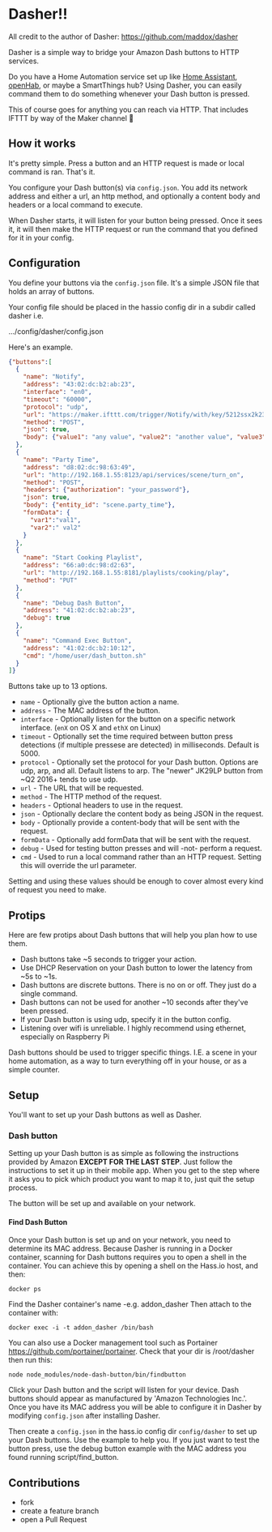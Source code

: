 # Dasher!!

All credit to the author of Dasher: https://github.com/maddox/dasher

Dasher is a simple way to bridge your Amazon Dash buttons to HTTP services.

Do you have a Home Automation service set up like [Home Assistant](https://home-assistant.io), [openHab](http://www.openhab.org), or
maybe a SmartThings hub? Using Dasher, you can easily command them to do
something whenever your Dash button is pressed.

This of course goes for anything you can reach via HTTP. That includes IFTTT by
way of the Maker channel :metal:

## How it works

It's pretty simple. Press a button and an HTTP request is made or local command
is ran. That's it.

You configure your Dash button(s) via `config.json`. You add its network
address and either a url, an http method, and optionally a content body and
headers or a local command to execute.

When Dasher starts, it will listen for your button being pressed. Once it sees
it, it will then make the HTTP request or run the command that you defined for
it in your config.

## Configuration

You define your buttons via the `config.json` file. It's a simple JSON
file that holds an array of buttons.

Your config file should be placed in the hassio config dir in a subdir called dasher
i.e.

.../config/dasher/config.json


Here's an example.

```json
{"buttons":[
  {
    "name": "Notify",
    "address": "43:02:dc:b2:ab:23",
    "interface": "en0",
    "timeout": "60000",
    "protocol": "udp",
    "url": "https://maker.ifttt.com/trigger/Notify/with/key/5212ssx2k23k2k",
    "method": "POST",
    "json": true,
    "body": {"value1": "any value", "value2": "another value", "value3": "wow, even more value"}
  },
  {
    "name": "Party Time",
    "address": "d8:02:dc:98:63:49",
    "url": "http://192.168.1.55:8123/api/services/scene/turn_on",
    "method": "POST",
    "headers": {"authorization": "your_password"},
    "json": true,
    "body": {"entity_id": "scene.party_time"},
    "formData": {
      "var1":"val1",
      "var2":" val2"
    }
  },
  {
    "name": "Start Cooking Playlist",
    "address": "66:a0:dc:98:d2:63",
    "url": "http://192.168.1.55:8181/playlists/cooking/play",
    "method": "PUT"
  },
  {
    "name": "Debug Dash Button",
    "address": "41:02:dc:b2:ab:23",
    "debug": true
  },
  {
    "name": "Command Exec Button",
    "address": "41:02:dc:b2:10:12",
    "cmd": "/home/user/dash_button.sh"
  }  
]}
```

Buttons take up to 13 options.

* `name` - Optionally give the button action a name.
* `address` - The MAC address of the button.
* `interface` - Optionally listen for the button on a specific network interface. (`enX` on OS X and `ethX` on Linux)
* `timeout` - Optionally set the time required between button press detections (if multiple pressese are detected) in milliseconds. Default is 5000.
* `protocol` - Optionally set the protocol for your Dash button. Options are udp, arp, and all. Default listens to arp. The "newer" JK29LP button from ~Q2 2016+ tends to use udp. 
* `url` - The URL that will be requested.
* `method` - The HTTP method of the request.
* `headers` - Optional headers to use in the request.
* `json` - Optionally declare the content body as being JSON in the request.
* `body` - Optionally provide a content-body that will be sent with the request.
* `formData` - Optionally add formData that will be sent with the request.
* `debug` - Used for testing button presses and will -not- perform a request.
* `cmd` - Used to run a local command rather than an HTTP request. Setting this
will override the url parameter.

Setting and using these values should be enough to cover almost every kind of
request you need to make.

## Protips

Here are few protips about Dash buttons that will help you plan how to use them.

* Dash buttons take ~5 seconds to trigger your action.
* Use DHCP Reservation on your Dash button to lower the latency from ~5s to ~1s.
* Dash buttons are discrete buttons. There is no on or off. They just do a
single command.
* Dash buttons can not be used for another ~10 seconds after they've been pressed.
* If your Dash button is using udp, specify it in the button config.
* Listening over wifi is unreliable. I highly recommend using ethernet, especially  on Raspberry Pi

Dash buttons should be used to trigger specific things. I.E. a scene in
your home automation, as a way to turn everything off in your house, or
as a simple counter.

## Setup

You'll want to set up your Dash buttons as well as Dasher.

### Dash button

Setting up your Dash button is as simple as following the instructions provided
by Amazon **EXCEPT FOR THE LAST STEP**. Just follow the instructions to set it
up in their mobile app. When you get to the step where it asks you to pick which
product you want to map it to, just quit the setup process.

The button will be set up and available on your network.

#### Find Dash Button

Once your Dash button is set up and on your network, you need to determine its
MAC address. 
Because Dasher is running in a Docker container, scanning for Dash buttons requires you to open a shell in the container.
You can achieve this by opening a shell on the Hass.io host, and then:

    docker ps

Find the Dasher container's name -e.g. addon_dasher
Then attach to the container with:

    docker exec -i -t addon_dasher /bin/bash

You can also use a Docker management tool such as Portainer https://github.com/portainer/portainer.
Check that your dir is /root/dasher then run this:

    node node_modules/node-dash-button/bin/findbutton

Click your Dash button and the script will listen for your device. Dash buttons should appear as manufactured by 'Amazon Technologies Inc.'. Once you have
its MAC address you will be able to configure it in Dasher by modifying `config.json` after installing Dasher.

Then create a `config.json` in the hass.io config dir `config/dasher` to set up your Dash buttons. Use the
example to help you. If you just want to test the button press, use the debug button example with the MAC address you found running script/find_button. 


## Contributions

* fork
* create a feature branch
* open a Pull Request